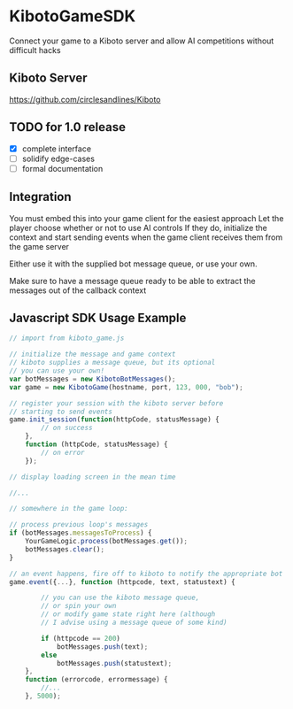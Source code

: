 # KibotoGameSDK

Connect your game to a Kiboto server and allow AI competitions without difficult hacks

## Kiboto Server

https://github.com/circlesandlines/Kiboto

## TODO for 1.0 release
- [x] complete interface
- [ ] solidify edge-cases
- [ ] formal documentation

## Integration

You must embed this into your game client for the easiest approach
Let the player choose whether or not to use AI controls
If they do, initialize the context and start sending events
when the game client receives them from the game server

Either use it with the supplied bot message queue,
or use your own.

Make sure to have a message queue ready to be able to
extract the messages out of the callback context

## Javascript SDK Usage Example

```javascript
// import from kiboto_game.js

// initialize the message and game context
// kiboto supplies a message queue, but its optional
// you can use your own!
var botMessages = new KibotoBotMessages();
var game = new KibotoGame(hostname, port, 123, 000, "bob");

// register your session with the kiboto server before
// starting to send events
game.init_session(function(httpCode, statusMessage) {
		// on success
	},
	function (httpCode, statusMessage) {
		// on error
	});

// display loading screen in the mean time

//...

// somewhere in the game loop:

// process previous loop's messages
if (botMessages.messagesToProcess) {
	YourGameLogic.process(botMessages.get());
	botMessages.clear();
}

// an event happens, fire off to kiboto to notify the appropriate bot
game.event({...}, function (httpcode, text, statustext) {

		// you can use the kiboto message queue,
		// or spin your own
		// or modify game state right here (although
		// I advise using a message queue of some kind)

		if (httpcode == 200)
			botMessages.push(text);
		else
			botMessages.push(statustext);
	},
	function (errorcode, errormessage) {
		//...
	}, 5000);
```
